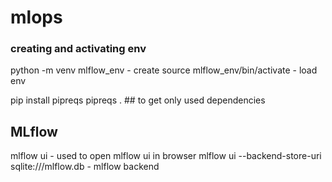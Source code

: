 # mlops

### creating and activating env
python -m venv mlflow_env - create
source mlflow_env/bin/activate - load env

pip install pipreqs
pipreqs . ## to get only used dependencies

## MLflow
mlflow ui - used to open mlflow ui in browser
mlflow ui --backend-store-uri sqlite:///mlflow.db  - mlflow backend
